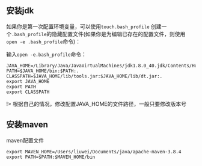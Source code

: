 ## 安装jdk

如果你是第一次配置环境变量，可以使用`touch.bash_profile` 创建一个`.bash_profile`的隐藏配置文件(如果你是为编辑已存在的配置文件，则使用`open -e .bash_profile`命令)：

输入`open -e.bash_profile`命令：

~~~~shell
JAVA_HOME=/Library/Java/JavaVirtualMachines/jdk1.8.0_40.jdk/Contents/Home
PATH=$JAVA_HOME/bin:$PATH:.
CLASSPATH=$JAVA_HOME/lib/tools.jar:$JAVA_HOME/lib/dt.jar:.
export JAVA_HOME
export PATH
export CLASSPATH
~~~~

!>  根据自己的情况，修改配置JAVA_HOME的文件路径，一般只要修改版本号

## 安装maven

maven配置文件

~~~~Shell
export MAVEN_HOME=/Users/liuwei/Documents/java/apache-maven-3.8.4
export PATH=$PATH:$MAVEN_HOME/bin
~~~~

